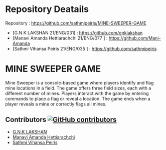 
# Repository  Deatails                             
Repository                                   : https://github.com/sathmipeiris/MINE-SWEEPER-GAME
- [G.N.K LAKSHAN  21/ENG/031]                  : https://github.com/gnklakshan
- [Manavi Amanda Hettiarachchi  21/ENG/077 ]   : https://github.com/Mani-Amanda
- [Sathmi Vihansa Peiris    21/ENG/035  ]      : https://github.com/sathmipeiris


  
# MINE SWEEPER GAME
Mine Sweeper is a console-based game where players identify and flag mine locations in a field. The game offers three field sizes, each with a different number of mines. Players interact with the game by entering commands to place a flag or reveal a location. The game ends when a player reveals a mine or correctly flags all mines.




## Contributors [![GitHub contributors](https://img.shields.io/github/contributors/sathmipeiris/MINE-SWEEPER-GAME.svg)](https://github.com/sathmipeiris/MINE-SWEEPER-GAME/graphs/contributors)
- [G.N.K LAKSHAN](https://github.com/gnklakshan)
- [Manavi Amanda Hettiarachchi](https://github.com/Mani-Amanda)
- [Sathmi Vihansa Peiris](https://github.com/sathmipeiris)
